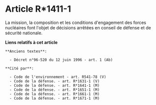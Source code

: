 # Article R*1411-1

La mission, la composition et les conditions d'engagement des forces nucléaires font l'objet de décisions arrêtées en
conseil de défense et de sécurité nationale.

**Liens relatifs à cet article**

	**Anciens textes**:

	  - Décret n°96-520 du 12 juin 1996 - art. 1 (Ab)

	**Cité par**:

	  - Code de l'environnement - art. R541-78 (V)
	  - Code de la défense. - art. R*1631-1 (V)
	  - Code de la défense. - art. R*1641-1 (M)
	  - Code de la défense. - art. R*1651-1 (M)
	  - Code de la défense. - art. R*1661-1 (M)
	  - Code de la défense. - art. R*1671-1 (M)
